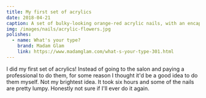 ```yaml
---
title: My first set of acrylics
date: 2018-04-21
caption: A set of bulky-looking orange-red acrylic nails, with an encapsulated purple flower on the accent nail 
img: /images/nails/acrylic-flowers.jpg
polishes:
  - name: What's your type? 
    brand: Madam Glam
    link: https://www.madamglam.com/what-s-your-type-301.html 
---
```


I did my first set of acrylics! Instead of going to the salon and paying a
professional to do them, for some reason I thought it'd be a good idea to do them
myself. Not my brightest idea. It took six hours and some of the nails are
pretty lumpy. Honestly not sure if I'll ever do it again.